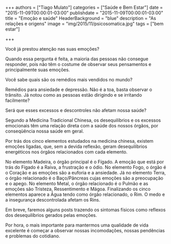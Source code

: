 +++
authors = ["Tiago Mulato"]
categories = ["Saúde e Bem Estar"]
date = "2015-11-09T00:00:01-03:00"
publishdate = "2015-11-09T00:00:01-03:00"
title = "Emoção e saúde"
  HeaderBackground = "blue"
description = "As relações e origens"
image = "img/2015/11/psicosomatica.jpg"
tags = ["bem estar"]


+++



Você já prestou atenção nas suas emoções?

Quando essa pergunta é feita, a maioria das pessoas não consegue responder, pois não têm o costume de observar seus pensamentos e principalmente suas emoções.

Você sabe quais são os remédios mais vendidos no mundo?

Remédios para ansiedade e depressão. Não é a toa, basta observar o trânsito. Já notou como as pessoas estão dirigindo e se irritando facilmente?

Será que esses excessos e descontroles não afetam nossa saúde?

Segundo a Medicina Tradicional Chinesa, os desequilíbrios e os excessos emocionais têm uma relação direta com a saúde dos nossos órgãos, por conseqüência nossa saúde em geral.

Por trás dos cinco elementos estudados na medicina chinesa, existem emoções ligadas, que, sem a devida reflexão, geram desequilíbrios energéticos nos órgãos relacionados com cada elemento.

No elemento Madeira, o órgão principal é o Fígado. A emoção que está por trás do Fígado é a Raiva, a frustração e o ódio. No elemento Fogo, o órgão é o Coração e as emoções são a euforia e a ansiedade. Já no elemento Terra, o órgão relacionado é o Baço/Pâncreas cujas emoções são a preocupação e o apego. No elemento Metal, o órgão relacionado é o Pulmão e as emoções são Tristeza, Ressentimento e Mágoa. Finalizando os cinco elementos aparece a Água tendo como órgão relacionado, o Rim. O medo e a insegurança descontrolada afetam os Rins.

Em breve, faremos alguns posts trazendo os sintomas físicos como reflexos dos desequilíbrios gerados pelas emoções.

Por hora, o mais importante para mantermos uma qualidade de vida excelente é começar a observar nossas incomodações, nossas pendências e problemas do cotidiano.
